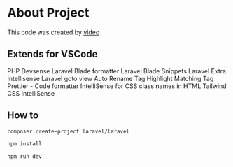 # About Project

This code was created by [video](https://youtu.be/eUNWzJUvkCA)

## Extends for VSCode

PHP Devsense
Laravel Blade formatter
Laravel Blade Snippets
Laravel Extra Intellisense
Laravel goto view
Auto Rename Tag
Highlight Matching Tag
Prettier - Code formatter
IntelliSense for CSS class names in HTML
Tailwind CSS IntelliSense

## How to

```bash
composer create-project laravel/laravel .
```

```bash
npm install
```

```bash
npm run dev
```
